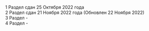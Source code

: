 1 Раздел сдан 25 Октября 2022 года <br/>
2 Раздел сдан 21 Ноября 2022 года (Обновлен 22 Ноября 2022) <br/>
3 Раздел - <br/>
4 Раздел -

 

